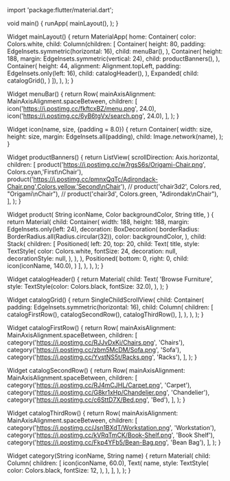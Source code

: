 import 'package:flutter/material.dart';

void main() {
runApp(
mainLayout(),
);
}

Widget mainLayout() {
return MaterialApp(
home: Container(
color: Colors.white,
child: Column(children: [
Container(
height: 80,
padding: EdgeInsets.symmetric(horizontal: 16),
child: menuBar(),
),
Container(
height: 188,
margin: EdgeInsets.symmetric(vertical: 24),
child: productBanners(),
),
Container(
height: 44,
alignment: Alignment.topLeft,
padding: EdgeInsets.only(left: 16),
child: catalogHeader(),
),
Expanded(
child: catalogGrid(),
)
]),
),
);
}

Widget menuBar() {
return Row(
mainAxisAlignment: MainAxisAlignment.spaceBetween,
children: [
icon('https://i.postimg.cc/fkftcxBZ/menu.png', 24.0),
icon('https://i.postimg.cc/6yB6tgVx/search.png', 24.0),
],
);
}

Widget icon(name, size, {padding = 8.0}) {
return Container(
width: size,
height: size,
margin: EdgeInsets.all(padding),
child: Image.network(name),
);
}

Widget productBanners() {
return ListView(
scrollDirection: Axis.horizontal,
children: [
product('https://i.postimg.cc/w7rgsS6s/Origami-Chair.png', Colors.cyan,'First\nChair'),
product('https://i.postimg.cc/pmnxQqTc/Adirondack-Chair.png',Colors.yellow,'Second\nChair'),
// product('chair3d2', Colors.red, "Origami\nChair"),
// product('chair3d', Colors.green, "Adirondak\nChair"),
],
);
}

Widget product(
String iconName,
Color backgroundColor,
String title,
) {
return Material(
child: Container(
width: 188,
height: 188,
margin: EdgeInsets.only(left: 24),
decoration: BoxDecoration(
borderRadius: BorderRadius.all(Radius.circular(32)),
color: backgroundColor,
),
child: Stack(
children: [
Positioned(
left: 20,
top: 20,
child: Text(
title,
style: TextStyle(
color: Colors.white,
fontSize: 24,
decoration: null,
decorationStyle: null,
),
),
),
Positioned(
bottom: 0,
right: 0,
child: icon(iconName, 140.0),
)
],
),
),
);
}

Widget catalogHeader() {
return Material(
child: Text(
'Browse Furniture',
style: TextStyle(color: Colors.black, fontSize: 32.0),
),
);
}

Widget catalogGrid() {
return SingleChildScrollView(
child: Container(
padding: EdgeInsets.symmetric(horizontal: 16),
child: Column(
children: <Widget>[
catalogFirstRow(),
catalogSecondRow(),
catalogThirdRow(),
],
),
),
);
}

Widget catalogFirstRow() {
return Row(
mainAxisAlignment: MainAxisAlignment.spaceBetween,
children: <Widget>[
category('https://i.postimg.cc/RJJvDxKj/Chairs.png', 'Chairs'),
category('https://i.postimg.cc/zbm5McDM/Sofa.png', 'Sofa'),
category('https://i.postimg.cc/YvstNS5t/Racks.png', 'Racks'),
],
);
}

Widget catalogSecondRow() {
return Row(
mainAxisAlignment: MainAxisAlignment.spaceBetween,
children: <Widget>[
category('https://i.postimg.cc/RJ4mCJHL/Carpet.png', 'Carpet'),
category('https://i.postimg.cc/G8kr1xHp/Chandelier.png', 'Chandelier'),
category('https://i.postimg.cc/c6SttD7X/Bed.png', 'Bed'),
],
);
}

Widget catalogThirdRow() {
return Row(
mainAxisAlignment: MainAxisAlignment.spaceBetween,
children: <Widget>[
category('https://i.postimg.cc/Jsn1BXdT/Workstation.png', 'Workstation'),
category('https://i.postimg.cc/kVRqTmCK/Book-Shelf.png', 'Book Shelf'),
category('https://i.postimg.cc/Fkp4YFb5/Bean-Bag.png', 'Bean Bag'),
],
);
}

Widget category(String iconName, String name) {
return Material(
child: Column(
children: <Widget>[
icon(iconName, 60.0),
Text(
name,
style: TextStyle(
color: Colors.black,
fontSize: 12,
),
),
],
),
);
}
